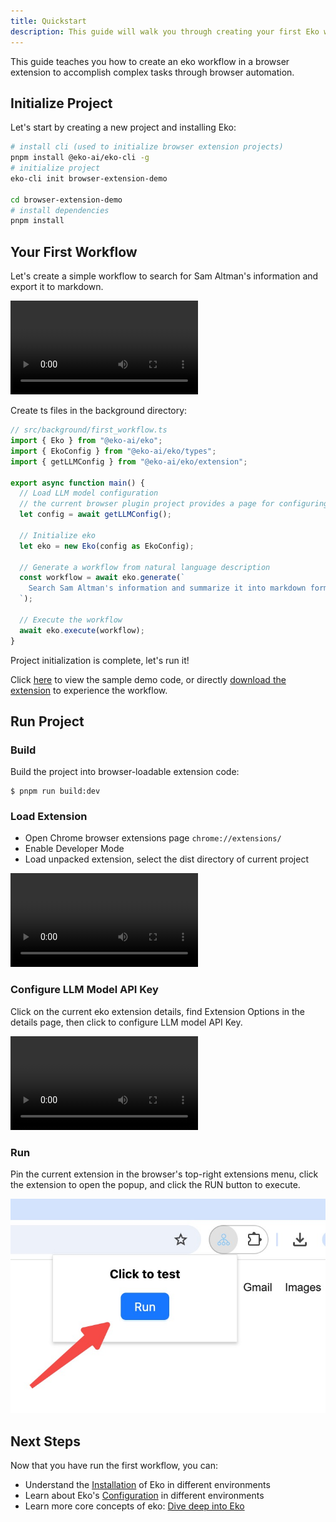 ```yaml
---
title: Quickstart
description: This guide will walk you through creating your first Eko workflow in a browser extension environment.
---
```


This guide teaches you how to create an eko workflow in a browser extension to accomplish complex tasks through browser automation.

## Initialize Project

Let's start by creating a new project and installing Eko:

```bash
# install cli (used to initialize browser extension projects)
pnpm install @eko-ai/eko-cli -g
# initialize project
eko-cli init browser-extension-demo

cd browser-extension-demo
# install dependencies
pnpm install
```

## Your First Workflow

Let's create a simple workflow to search for Sam Altman's information and export it to markdown.

<video controls>
  <source src="/docs/run_workflow.mov" />
</video>


Create ts files in the background directory:

```typescript
// src/background/first_workflow.ts
import { Eko } from "@eko-ai/eko";
import { EkoConfig } from "@eko-ai/eko/types";
import { getLLMConfig } from "@eko-ai/eko/extension";

export async function main() {
  // Load LLM model configuration 
  // the current browser plugin project provides a page for configuring LLM parameters
  let config = await getLLMConfig();

  // Initialize eko
  let eko = new Eko(config as EkoConfig);

  // Generate a workflow from natural language description
  const workflow = await eko.generate(`
    Search Sam Altman's information and summarize it into markdown format for export
  `);

  // Execute the workflow
  await eko.execute(workflow);
}
```

Project initialization is complete, let's run it!

Click [here](https://github.com/FellouAI/eko-demos/tree/main/browser-extension-demo) to view the sample demo code, or directly [download the extension](https://github.com/FellouAI/eko-demos/tree/main/browser-extension-demo/dist) to experience the workflow.

## Run Project

### Build

Build the project into browser-loadable extension code:

```
$ pnpm run build:dev
```

### Load Extension

- Open Chrome browser extensions page `chrome://extensions/`
- Enable Developer Mode
- Load unpacked extension, select the dist directory of current project

<video controls>
  <source src="/docs/load_extension.mov" />
</video>

### Configure LLM Model API Key

Click on the current eko extension details, find Extension Options in the details page, then click to configure LLM model API Key.

<video controls>
  <source src="/docs/config_llm.mov" />
</video>

### Run

Pin the current extension in the browser's top-right extensions menu, click the extension to open the popup, and click the RUN button to execute.

![RUN](../assets/run_extension.png)

## Next Steps

Now that you have run the first workflow, you can:

- Understand the [Installation](/docs/getting-started/installation) of Eko in different environments
- Learn about Eko's [Configuration](/docs/getting-started/configuration) in different environments
- Learn more core concepts of eko: [Dive deep into Eko](/docs/getting-started/dive-deep)
